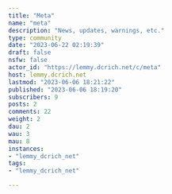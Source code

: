 ```yaml
---
title: "Meta" 
name: "meta"
description: "News, updates, warnings, etc."
type: community
date: "2023-06-22 02:19:39"
draft: false
nsfw: false
actor_id: "https://lemmy.dcrich.net/c/meta"
host: lemmy.dcrich.net
lastmod: "2023-06-06 18:21:22"
published: "2023-06-06 18:19:20"
subscribers: 9
posts: 2
comments: 22
weight: 2
dau: 2
wau: 3
mau: 8
instances:
- "lemmy_dcrich_net"
tags: 
- "lemmy_dcrich_net"

---
```

